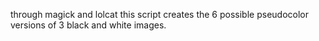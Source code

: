 through magick and lolcat this script creates the 6 possible pseudocolor versions of 3 black and white images.
